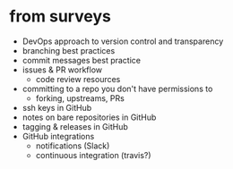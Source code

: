 # from surveys

  - DevOps approach to version control and transparency
  - branching best practices
  - commit messages best practice
  - issues & PR workflow
    - code review resources
  - committing to a repo you don't have permissions to
    - forking, upstreams, PRs
  - ssh keys in GitHub
  - notes on bare repositories in GitHub
  - tagging & releases in GitHub
  - GitHub integrations
    - notifications (Slack)
    - continuous integration (travis?)
